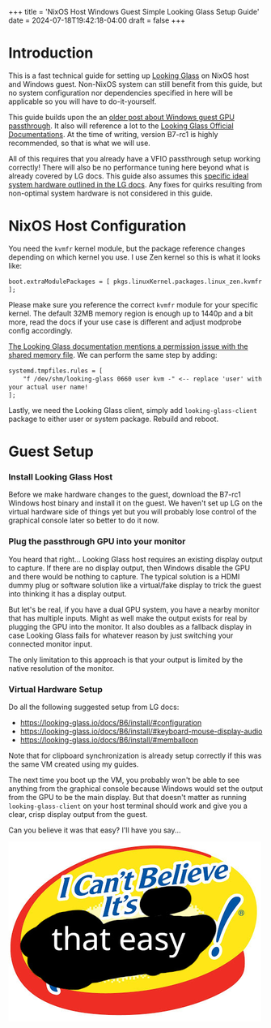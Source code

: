 +++
title = 'NixOS Host Windows Guest Simple Looking Glass Setup Guide'
date = 2024-07-18T19:42:18-04:00
draft = false
+++
# Introduction
This is a fast technical guide for setting up [Looking Glass](https://looking-glass.io) on NixOS host and Windows guest. Non-NixOS system can still benefit from this guide, but no system configuration nor dependencies specified in here will be applicable so you will have to do-it-yourself.

This guide builds upon the an [older post about Windows guest GPU passthrough](https://eastern-dream.github.io/blog/posts/nixos-windows-guest-simple-gpu-pci-passthrough-guide/). It also will reference a lot to the [Looking Glass Official Documentations](https://looking-glass.io/docs/B6/). At the time of writing, version B7-rc1 is highly recommended, so that is what we will use.

All of this requires that you already have a VFIO passthrough setup working correctly! There will also be no performance tuning here beyond what is already covered by LG docs. This guide also assumes this [specific ideal system hardware outlined in the LG docs](https://looking-glass.io/docs/B6/requirements/#recommended). Any fixes for quirks resulting from non-optimal system hardware is not considered in this guide.

# NixOS Host Configuration
You need the `kvmfr` kernel module, but the package reference changes depending on which kernel you use. I use Zen kernel so this is what it looks like:
```
boot.extraModulePackages = [ pkgs.linuxKernel.packages.linux_zen.kvmfr ];
```
Please make sure you reference the correct `kvmfr` module for your specific kernel. The default 32MB memory region is enough up to 1440p and a bit more, read the docs if your use case is different and adjust modprobe config accordingly.

[The Looking Glass documentation mentions a permission issue with the shared memory file](https://looking-glass.io/docs/B6/install/#permissions). We can perform the same step by adding:
```
systemd.tmpfiles.rules = [
    "f /dev/shm/looking-glass 0660 user kvm -" <-- replace 'user' with your actual user name!
];
```

Lastly, we need the Looking Glass client, simply add `looking-glass-client` package to either user or system package. Rebuild and reboot.

# Guest Setup
### Install Looking Glass Host
Before we make hardware changes to the guest, download the B7-rc1 Windows host binary and install it on the guest. We haven't set up LG on the virtual hardware side of things yet but you will probably lose control of the graphical console later so better to do it now.

### Plug the passthrough GPU into your monitor
You heard that right... Looking Glass host requires an existing display output to capture. If there are no display output, then Windows disable the GPU and there would be nothing to capture. The typical solution is a HDMI dummy plug or software solution like a virtual/fake display to trick the guest into thinking it has a display output.

But let's be real, if you have a dual GPU system, you have a nearby monitor that has multiple inputs. Might as well make the output exists for real by plugging the GPU into the monitor. It also doubles as a fallback display in case Looking Glass fails for whatever reason by just switching your connected monitor input.

The only limitation to this approach is that your output is limited by the native resolution of the monitor.

### Virtual Hardware Setup
Do all the following suggested setup from LG docs:
- https://looking-glass.io/docs/B6/install/#configuration
- https://looking-glass.io/docs/B6/install/#keyboard-mouse-display-audio
- https://looking-glass.io/docs/B6/install/#memballoon

Note that for clipboard synchronization is already setup correctly if this was the same VM created using my guides.

The next time you boot up the VM, you probably won't be able to see anything from the graphical console because Windows would set the output from the GPU to be the main display. But that doesn't matter as running `looking-glass-client` on your host terminal should work and give you a clear, crisp display output from the guest.

Can you believe it was that easy? I'll have you say...

![image](https://github.com/Eastern-Dream/blog/blob/main/static/easy.jpg?raw=true)